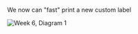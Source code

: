We now can "fast" print a new custom label

<!--
Please upload the photo in the default storage, the photo is in GDrive (images folder)
-->
![Week 6, Diagram 1](http://imgur.com/a/hFeVH)

